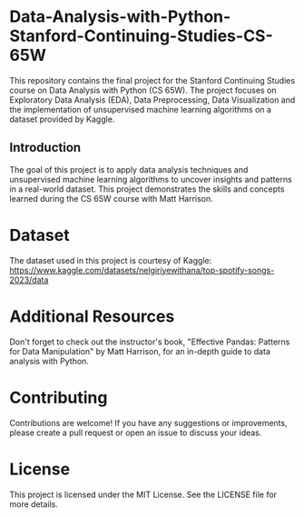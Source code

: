 # Data-Analysis-with-Python-Stanford-Continuing-Studies-CS-65W
This repository contains the final project for the Stanford Continuing Studies course on Data Analysis with Python (CS 65W). The project focuses on Exploratory Data Analysis (EDA),  Data Preprocessing, Data Visualization and the implementation of unsupervised machine learning algorithms on a dataset provided by Kaggle.

## Introduction
The goal of this project is to apply data analysis techniques and unsupervised machine learning algorithms to uncover insights and patterns in a real-world dataset. This project demonstrates the skills and concepts learned during the CS 65W course with Matt Harrison.

# Dataset
The dataset used in this project is courtesy of Kaggle: https://www.kaggle.com/datasets/nelgiriyewithana/top-spotify-songs-2023/data

# Additional Resources
Don't forget to check out the instructor's book, "Effective Pandas: Patterns for Data Manipulation" by Matt Harrison, for an in-depth guide to data analysis with Python.

# Contributing
Contributions are welcome! If you have any suggestions or improvements, please create a pull request or open an issue to discuss your ideas.

# License
This project is licensed under the MIT License. See the LICENSE file for more details.

